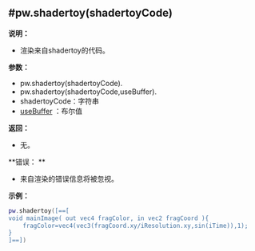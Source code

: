 #pw.shadertoy(shadertoyCode)
---

**说明：**

- 渲染来自shadertoy的代码。 

**参数：**

- pw.shadertoy(shadertoyCode).
- pw.shadertoy(shadertoyCode,useBuffer).
- shadertoyCode：字符串
- [useBuffer](RunGLSL.md) ：布尔值

**返回：**

- 无。

**错误： **

- 来自渲染的错误信息将被忽视。 

**示例：**

```lua:shadertoy.lua
pw.shadertoy([==[
void mainImage( out vec4 fragColor, in vec2 fragCoord ){
	fragColor=vec4(vec3(fragCoord.xy/iResolution.xy,sin(iTime)),1);
}
]==])
```